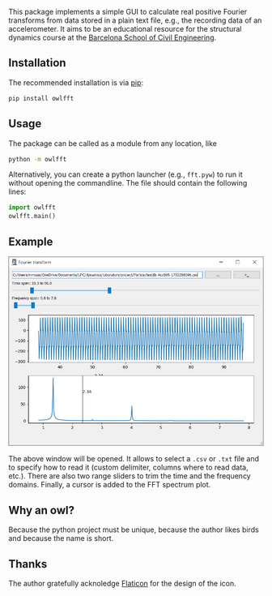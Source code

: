 This package implements a simple GUI to calculate real positive Fourier transforms from data stored in a plain text file, e.g., the recording data of an accelerometer. It aims to be an educational resource for the structural dynamics course at the [Barcelona School of Civil Engineering](https://camins.upc.edu/en).

## Installation
The recommended installation is via [pip](https://pypi.org/project/owlfft/):
```sh
pip install owlfft
```

## Usage
The package can be called as a module from any location, like
```sh
python -m owlfft
```

Alternatively, you can create a python launcher (e.g., `fft.pyw`) to run it without opening the commandline. The file should contain the following lines:
```py
import owlfft
owlfft.main()
```

## Example
![](https://github.com/miguelmaso/dynamics/raw/main/tools/docs/main_window.png)

The above window will be opened. It allows to select a `.csv` or `.txt` file and to specify how to read it (custom delimiter, columns where to read data, etc.). There are also two range sliders to trim the time and the frequency domains. Finally, a cursor is added to the FFT spectrum plot.

## Why an owl?
Because the python project must be unique, because the author likes birds and because the name is short.

## Thanks
The author gratefully acknoledge [Flaticon](https://www.flaticon.com/free-icons/owl) for the design of the icon.
